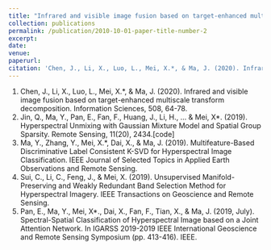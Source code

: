 ```yaml
---
title: "Infrared and visible image fusion based on target-enhanced multiscale transform decomposition"
collection: publications
permalink: /publication/2010-10-01-paper-title-number-2
excerpt: 
date: 
venue: 
paperurl: 
citation: 'Chen, J., Li, X., Luo, L., Mei, X.*, & Ma, J. (2020). Infrared and visible image fusion based on target-enhanced multiscale transform decomposition. Information Sciences, 508, 64-78.'
---
```


1. Chen, J., Li, X., Luo, L., Mei, X.*, & Ma, J. (2020). Infrared and visible image fusion based on target-enhanced multiscale transform decomposition. Information Sciences, 508, 64-78.
1. Jin, Q., Ma, Y., Pan, E., Fan, F., Huang, J., Li, H., … & Mei, X*. (2019). Hyperspectral Unmixing with Gaussian Mixture Model and Spatial Group Sparsity. Remote Sensing, 11(20), 2434.[code]
1. Ma, Y., Zhang, Y., Mei, X.*, Dai, X., & Ma, J. (2019). Multifeature-Based Discriminative Label Consistent K-SVD for Hyperspectral Image Classification. IEEE Journal of Selected Topics in Applied Earth Observations and Remote Sensing.
1. Sui, C., Li, C., Feng, J., & Mei, X. (2019). Unsupervised Manifold-Preserving and Weakly Redundant Band Selection Method for Hyperspectral Imagery. IEEE Transactions on Geoscience and Remote Sensing.
1. Pan, E., Ma, Y., Mei, X*., Dai, X., Fan, F., Tian, X., & Ma, J. (2019, July). Spectral-Spatial Classification of Hyperspectral Image based on a Joint Attention Network. In IGARSS 2019-2019 IEEE International Geoscience and Remote Sensing Symposium (pp. 413-416). IEEE.
